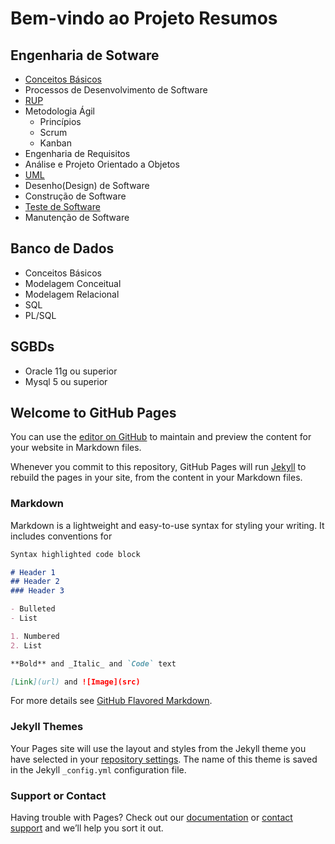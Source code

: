 # Bem-vindo ao Projeto Resumos

## Engenharia de Sotware

 - [Conceitos Básicos](/engenharia-software/conceitos-basicos.md)
 - Processos de Desenvolvimento de Software
 - [RUP](/engenharia-software/rup.md)
 - Metodologia Ágil
     + Princípios
     + Scrum
     + Kanban
 - Engenharia de Requisitos
 - Análise e Projeto Orientado a Objetos
 - [UML](/engenharia-software/uml.md)
 - Desenho(Design) de Software
 - Construção de Software
 - [Teste de Software](/engenharia-software/teste-software.md)
 - Manutenção de Software

## Banco de Dados

 - Conceitos Básicos
 - Modelagem Conceitual
 - Modelagem Relacional
 - SQL
 - PL/SQL

## SGBDs

 - Oracle 11g ou superior
 - Mysql 5 ou superior

## Welcome to GitHub Pages

You can use the [editor on GitHub](https://github.com/diovanemonteiro/resumos/edit/master/README.md) to maintain and preview the content for your website in Markdown files.

Whenever you commit to this repository, GitHub Pages will run [Jekyll](https://jekyllrb.com/) to rebuild the pages in your site, from the content in your Markdown files.

### Markdown

Markdown is a lightweight and easy-to-use syntax for styling your writing. It includes conventions for

```markdown
Syntax highlighted code block

# Header 1
## Header 2
### Header 3

- Bulleted
- List

1. Numbered
2. List

**Bold** and _Italic_ and `Code` text

[Link](url) and ![Image](src)
```

For more details see [GitHub Flavored Markdown](https://guides.github.com/features/mastering-markdown/).

### Jekyll Themes

Your Pages site will use the layout and styles from the Jekyll theme you have selected in your [repository settings](https://github.com/diovanemonteiro/resumos/settings). The name of this theme is saved in the Jekyll `_config.yml` configuration file.

### Support or Contact

Having trouble with Pages? Check out our [documentation](https://help.github.com/categories/github-pages-basics/) or [contact support](https://github.com/contact) and we’ll help you sort it out.
